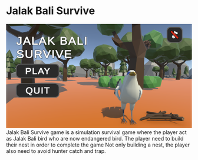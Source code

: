 <h1>Jalak Bali Survive</h1>
<img src="Readme/Picture1.png" alt="Jalak Bali Survive Main Menu"/>
Jalak Bali Survive game is a simulation survival game where the player act as Jalak Bali bird who are now endangered bird. 
The player need to build their nest in order to complete the game
Not only building a nest, the player also need to avoid hunter catch and trap.
